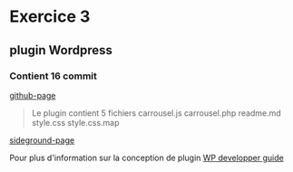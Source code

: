 # Exercice 3 
## plugin Wordpress
### Contient 16 commit

[github-page](https://github.com/LaetiJSTE/31w-extension-tp1/tree/tp1)
>Le plugin contient 5 fichiers
carrousel.js
carrousel.php
readme.md
style.css
style.css.map

[sideground-page](http://eddym96.sg-host.com/description-du-cours-582-1m1-creation-video/)


Pour plus d'information sur la conception de plugin
[WP developper guide](https://developper.wordpress.org/plugins)
